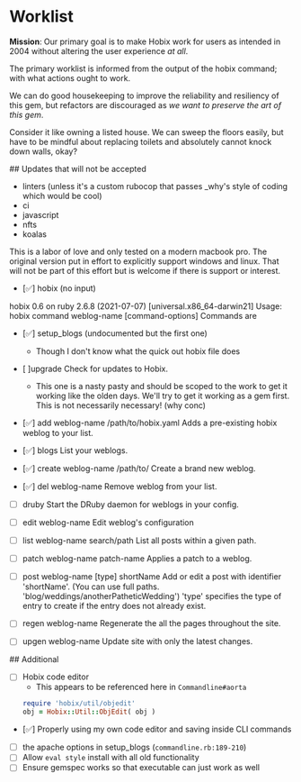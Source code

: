 # Worklist

**Mission**: Our primary goal is to make Hobix work for users as intended in 2004 without altering the user experience _at all_. 

The primary worklist is informed from the output of the hobix command; with what actions ought to work.

We can do good housekeeping to improve the reliability and resiliency of this gem, but refactors are discouraged as _we want to preserve the art of this gem_. 

Consider it like owning a listed house. We can sweep the floors easily, but have to be mindful about replacing toilets and absolutely cannot knock down walls, okay?

## Updates that will not be accepted

* linters (unless it's a custom rubocop that passes _why's style of coding which would be cool)
* ci
* javascript
* nfts
* koalas

This is a labor of love and only tested on a modern macbook pro. The original version put in effort to explicitly support windows and linux. That will not be part of this effort but is welcome if there is support or interest.

- [✅] hobix (no input)

hobix 0.6 on ruby 2.6.8 (2021-07-07) [universal.x86_64-darwin21]
Usage: hobix command weblog-name [command-options]
Commands are
  - [✅] setup_blogs (undocumented but the first one)
    * Though I don't know what the quick out hobix file does
  - [ ]upgrade                               Check for updates to Hobix.    
    * This one is a nasty pasty and should be scoped to the work to get it working like the olden days. We'll try to get it working as a gem first. This is not necessarily necessary! (why conc)         

  - [✅] add weblog-name /path/to/hobix.yaml   Adds a pre-existing hobix weblog to your list.
  - [✅] blogs                                 List your weblogs.                      
  - [✅] create weblog-name /path/to/          Create a brand new weblog.              
  - [✅] del weblog-name                       Remove weblog from your list.           
  - [ ] druby                                 Start the DRuby daemon for weblogs in your config.

  - [ ] edit weblog-name                      Edit weblog's configuration             
  - [ ] list weblog-name search/path          List all posts within a given path.     
  - [ ] patch weblog-name patch-name          Applies a patch to a weblog.            
  - [ ] post weblog-name [type] shortName     Add or edit a post with identifier 'shortName'.
                                        (You can use full paths. 'blog/weddings/anotherPatheticWedding')
                                        'type' specifies the type of entry to create if the entry does not
                                        already exist.
  - [ ] regen weblog-name                     Regenerate the all the pages throughout the site.
  - [ ] upgen weblog-name                     Update site with only the latest changes.

  ## Additional

  - [ ] Hobix code editor
    * This appears to be referenced here in `Commandline#aorta`
    ```ruby
    require 'hobix/util/objedit'
    obj = Hobix::Util::ObjEdit( obj )
    ```
  - [✅] Properly using my own code editor and saving inside CLI commands
  - [ ] the apache options in setup_blogs (`commandline.rb:189-210`)
  - [ ] Allow `eval style` install with all old functionality
  - [ ] Ensure gemspec works so that executable can just work as well
